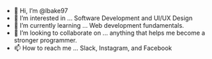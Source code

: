 - 👋 Hi, I’m @lbake97
- 👀 I’m interested in ... Software Development and UI/UX Design
- 🌱 I’m currently learning ... Web development fundamentals.
- 💞️ I’m looking to collaborate on ... anything that helps me become a stronger programmer. 
- 📫 How to reach me ... Slack, Instagram, and Facebook

<!---
labhannon81/labhannon81 is a ✨ special ✨ repository because its `README.md` (this file) appears on your GitHub profile.
You can click the Preview link to take a look at your changes.
--->
